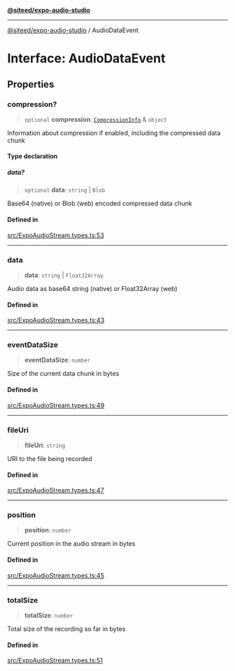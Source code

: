[**@siteed/expo-audio-studio**](../README.md)

***

[@siteed/expo-audio-studio](../README.md) / AudioDataEvent

# Interface: AudioDataEvent

## Properties

### compression?

> `optional` **compression**: [`CompressionInfo`](CompressionInfo.md) & `object`

Information about compression if enabled, including the compressed data chunk

#### Type declaration

##### data?

> `optional` **data**: `string` \| `Blob`

Base64 (native) or Blob (web) encoded compressed data chunk

#### Defined in

[src/ExpoAudioStream.types.ts:53](https://github.com/deeeed/expo-audio-stream/blob/8819363e2f6518db8ec233a7ea17b579527a3ab5/packages/expo-audio-studio/src/ExpoAudioStream.types.ts#L53)

***

### data

> **data**: `string` \| `Float32Array`

Audio data as base64 string (native) or Float32Array (web)

#### Defined in

[src/ExpoAudioStream.types.ts:43](https://github.com/deeeed/expo-audio-stream/blob/8819363e2f6518db8ec233a7ea17b579527a3ab5/packages/expo-audio-studio/src/ExpoAudioStream.types.ts#L43)

***

### eventDataSize

> **eventDataSize**: `number`

Size of the current data chunk in bytes

#### Defined in

[src/ExpoAudioStream.types.ts:49](https://github.com/deeeed/expo-audio-stream/blob/8819363e2f6518db8ec233a7ea17b579527a3ab5/packages/expo-audio-studio/src/ExpoAudioStream.types.ts#L49)

***

### fileUri

> **fileUri**: `string`

URI to the file being recorded

#### Defined in

[src/ExpoAudioStream.types.ts:47](https://github.com/deeeed/expo-audio-stream/blob/8819363e2f6518db8ec233a7ea17b579527a3ab5/packages/expo-audio-studio/src/ExpoAudioStream.types.ts#L47)

***

### position

> **position**: `number`

Current position in the audio stream in bytes

#### Defined in

[src/ExpoAudioStream.types.ts:45](https://github.com/deeeed/expo-audio-stream/blob/8819363e2f6518db8ec233a7ea17b579527a3ab5/packages/expo-audio-studio/src/ExpoAudioStream.types.ts#L45)

***

### totalSize

> **totalSize**: `number`

Total size of the recording so far in bytes

#### Defined in

[src/ExpoAudioStream.types.ts:51](https://github.com/deeeed/expo-audio-stream/blob/8819363e2f6518db8ec233a7ea17b579527a3ab5/packages/expo-audio-studio/src/ExpoAudioStream.types.ts#L51)
